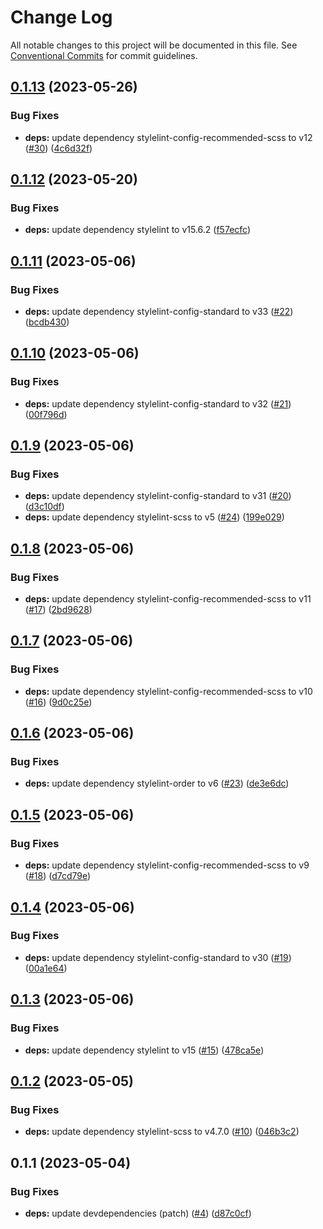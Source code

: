 # Change Log

All notable changes to this project will be documented in this file. See [Conventional Commits](https://conventionalcommits.org) for commit guidelines.

## [0.1.13](https://github.com/ivuorinen/base-configs/compare/@ivuorinen/stylelint-config@0.1.12...@ivuorinen/stylelint-config@0.1.13) (2023-05-26)

### Bug Fixes

- **deps:** update dependency stylelint-config-recommended-scss to v12 ([#30](https://github.com/ivuorinen/base-configs/issues/30)) ([4c6d32f](https://github.com/ivuorinen/base-configs/commit/4c6d32ff5ff5164bd5301f5ae9e47972c2947d61))

## [0.1.12](https://github.com/ivuorinen/base-configs/compare/@ivuorinen/stylelint-config@0.1.11...@ivuorinen/stylelint-config@0.1.12) (2023-05-20)

### Bug Fixes

- **deps:** update dependency stylelint to v15.6.2 ([f57ecfc](https://github.com/ivuorinen/base-configs/commit/f57ecfcdba8fe4114b3d89645f1a54e0c830f497))

## [0.1.11](https://github.com/ivuorinen/base-configs/compare/@ivuorinen/stylelint-config@0.1.10...@ivuorinen/stylelint-config@0.1.11) (2023-05-06)

### Bug Fixes

- **deps:** update dependency stylelint-config-standard to v33 ([#22](https://github.com/ivuorinen/base-configs/issues/22)) ([bcdb430](https://github.com/ivuorinen/base-configs/commit/bcdb430b04faf0cb49a0ea67277a4d9be830fef4))

## [0.1.10](https://github.com/ivuorinen/base-configs/compare/@ivuorinen/stylelint-config@0.1.9...@ivuorinen/stylelint-config@0.1.10) (2023-05-06)

### Bug Fixes

- **deps:** update dependency stylelint-config-standard to v32 ([#21](https://github.com/ivuorinen/base-configs/issues/21)) ([00f796d](https://github.com/ivuorinen/base-configs/commit/00f796da2d9c9165ecfeb3655b5a741af43b11de))

## [0.1.9](https://github.com/ivuorinen/base-configs/compare/@ivuorinen/stylelint-config@0.1.8...@ivuorinen/stylelint-config@0.1.9) (2023-05-06)

### Bug Fixes

- **deps:** update dependency stylelint-config-standard to v31 ([#20](https://github.com/ivuorinen/base-configs/issues/20)) ([d3c10df](https://github.com/ivuorinen/base-configs/commit/d3c10df2a753a6b73a1079eef6cbfe8dea3ab4ad))
- **deps:** update dependency stylelint-scss to v5 ([#24](https://github.com/ivuorinen/base-configs/issues/24)) ([199e029](https://github.com/ivuorinen/base-configs/commit/199e02975a7659095015f3bac48f39b6eaac666d))

## [0.1.8](https://github.com/ivuorinen/base-configs/compare/@ivuorinen/stylelint-config@0.1.7...@ivuorinen/stylelint-config@0.1.8) (2023-05-06)

### Bug Fixes

- **deps:** update dependency stylelint-config-recommended-scss to v11 ([#17](https://github.com/ivuorinen/base-configs/issues/17)) ([2bd9628](https://github.com/ivuorinen/base-configs/commit/2bd9628e8d7a175a8f937ec8cd9abc032d884596))

## [0.1.7](https://github.com/ivuorinen/base-configs/compare/@ivuorinen/stylelint-config@0.1.6...@ivuorinen/stylelint-config@0.1.7) (2023-05-06)

### Bug Fixes

- **deps:** update dependency stylelint-config-recommended-scss to v10 ([#16](https://github.com/ivuorinen/base-configs/issues/16)) ([9d0c25e](https://github.com/ivuorinen/base-configs/commit/9d0c25ecd81b5af13f744c00d1b112d6e7792b49))

## [0.1.6](https://github.com/ivuorinen/base-configs/compare/@ivuorinen/stylelint-config@0.1.5...@ivuorinen/stylelint-config@0.1.6) (2023-05-06)

### Bug Fixes

- **deps:** update dependency stylelint-order to v6 ([#23](https://github.com/ivuorinen/base-configs/issues/23)) ([de3e6dc](https://github.com/ivuorinen/base-configs/commit/de3e6dc75f9b63d2b1a19c143f58de2dad312217))

## [0.1.5](https://github.com/ivuorinen/base-configs/compare/@ivuorinen/stylelint-config@0.1.4...@ivuorinen/stylelint-config@0.1.5) (2023-05-06)

### Bug Fixes

- **deps:** update dependency stylelint-config-recommended-scss to v9 ([#18](https://github.com/ivuorinen/base-configs/issues/18)) ([d7cd79e](https://github.com/ivuorinen/base-configs/commit/d7cd79ee14689c3e3592bace768663f69f5dec2d))

## [0.1.4](https://github.com/ivuorinen/base-configs/compare/@ivuorinen/stylelint-config@0.1.3...@ivuorinen/stylelint-config@0.1.4) (2023-05-06)

### Bug Fixes

- **deps:** update dependency stylelint-config-standard to v30 ([#19](https://github.com/ivuorinen/base-configs/issues/19)) ([00a1e64](https://github.com/ivuorinen/base-configs/commit/00a1e64fccd502bc1b1fa18af9a2ce8988648e40))

## [0.1.3](https://github.com/ivuorinen/base-configs/compare/@ivuorinen/stylelint-config@0.1.2...@ivuorinen/stylelint-config@0.1.3) (2023-05-06)

### Bug Fixes

- **deps:** update dependency stylelint to v15 ([#15](https://github.com/ivuorinen/base-configs/issues/15)) ([478ca5e](https://github.com/ivuorinen/base-configs/commit/478ca5e81c9b411eff3d6fac06c7d8e8ee41db6a))

## [0.1.2](https://github.com/ivuorinen/base-configs/compare/@ivuorinen/stylelint-config@0.1.1...@ivuorinen/stylelint-config@0.1.2) (2023-05-05)

### Bug Fixes

- **deps:** update dependency stylelint-scss to v4.7.0 ([#10](https://github.com/ivuorinen/base-configs/issues/10)) ([046b3c2](https://github.com/ivuorinen/base-configs/commit/046b3c206b04d570daaa7de6051d1c90db9aa221))

## 0.1.1 (2023-05-04)

### Bug Fixes

- **deps:** update devdependencies (patch) ([#4](https://github.com/ivuorinen/base-configs/issues/4)) ([d87c0cf](https://github.com/ivuorinen/base-configs/commit/d87c0cf5fd2494b0577086e590b72f4ec7bb30ee))
